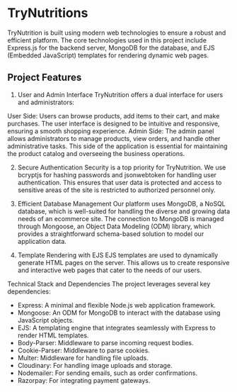 # TryNutritions
TryNutrition is built using modern web technologies to ensure a robust and efficient platform. The core technologies used in this project include Express.js for the backend server, MongoDB for the database, and EJS (Embedded JavaScript) templates for rendering dynamic web pages.

## Project Features
1. User and Admin Interface
TryNutrition offers a dual interface for users and administrators:

User Side: Users can browse products, add items to their cart, and make purchases. The user interface is designed to be intuitive and responsive, ensuring a smooth shopping experience.
Admin Side: The admin panel allows administrators to manage products, view orders, and handle other administrative tasks. This side of the application is essential for maintaining the product catalog and overseeing the business operations.

2. Secure Authentication
Security is a top priority for TryNutrition. We use bcryptjs for hashing passwords and jsonwebtoken for handling user authentication. This ensures that user data is protected and access to sensitive areas of the site is restricted to authorized personnel only.

3. Efficient Database Management
Our platform uses MongoDB, a NoSQL database, which is well-suited for handling the diverse and growing data needs of an ecommerce site. The connection to MongoDB is managed through Mongoose, an Object Data Modeling (ODM) library, which provides a straightforward schema-based solution to model our application data.

4. Template Rendering with EJS
EJS templates are used to dynamically generate HTML pages on the server. This allows us to create responsive and interactive web pages that cater to the needs of our users.

Technical Stack and Dependencies
The project leverages several key dependencies:

- Express: A minimal and flexible Node.js web application framework.
- Mongoose: An ODM for MongoDB to interact with the database using JavaScript objects.
- EJS: A templating engine that integrates seamlessly with Express to render HTML templates.
- Body-Parser: Middleware to parse incoming request bodies.
- Cookie-Parser: Middleware to parse cookies.
- Multer: Middleware for handling file uploads.
- Cloudinary: For handling image uploads and storage.
- Nodemailer: For sending emails, such as order confirmations.
- Razorpay: For integrating payment gateways.